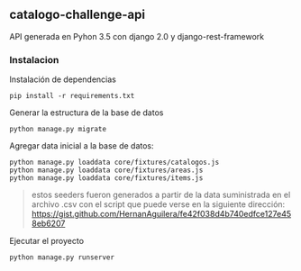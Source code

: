 ## catalogo-challenge-api

API generada en Pyhon 3.5 con django 2.0 y django-rest-framework

### Instalacion

Instalación de dependencias
```
pip install -r requirements.txt
```

Generar la estructura de la base de datos

```
python manage.py migrate
```

Agregar data inicial a la base de datos:

```
python manage.py loaddata core/fixtures/catalogos.js
python manage.py loaddata core/fixtures/areas.js
python manage.py loaddata core/fixtures/items.js
```

> estos seeders fueron generados a partir de la data suministrada en el archivo .csv con el script que puede verse en la siguiente dirección: https://gist.github.com/HernanAguilera/fe42f038d4b740edfce127e458eb6207

Ejecutar el proyecto
```
python manage.py runserver
```
